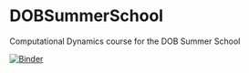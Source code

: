 # DOBSummerSchool
Computational Dynamics course for the DOB Summer School

[![Binder](https://mybinder.org/badge_logo.svg)](https://mybinder.org/v2/gh/oriolcg/DOBSummerSchoolNotebooks/main?labpath=1_Introduction.ipynb)
